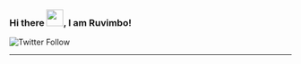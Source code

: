 ### Hi there <img src="https://raw.githubusercontent.com/MartinHeinz/MartinHeinz/master/wave.gif" width="30px">, I am Ruvimbo!

<!--
**ruemee/ruemee** is a ✨ _special_ ✨ repository because its `README.md` (this file) appears on your GitHub profile.

Here are some ideas to get you started:

- 🔭 I’m currently working on ...
- 🌱 I’m currently learning ...
- 👯 I’m looking to collaborate on ...
- 🤔 I’m looking for help with ...
- 💬 Ask me about ...
- 📫 How to reach me: ...
- 😄 Pronouns: ...
- ⚡ Fun fact: ...
-->


![Twitter Follow](https://img.shields.io/twitter/follow/ruvimbomambinge?style=social)

---



